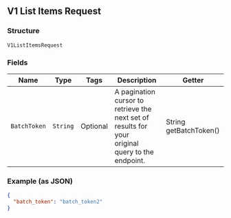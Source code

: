 ## V1 List Items Request

### Structure

`V1ListItemsRequest`

### Fields

| Name | Type | Tags | Description | Getter |
|  --- | --- | --- | --- | --- |
| `BatchToken` | `String` | Optional | A pagination cursor to retrieve the next set of results for your<br>original query to the endpoint. | String getBatchToken() |

### Example (as JSON)

```json
{
  "batch_token": "batch_token2"
}
```

